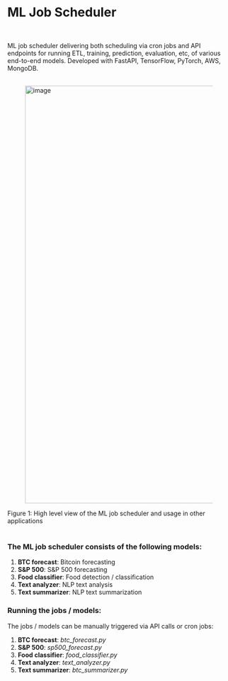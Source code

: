 # ML Job Scheduler
<br>

ML job scheduler delivering both scheduling via cron jobs and API endpoints for running ETL, training, prediction, evaluation, etc, of various end-to-end models. Developed with FastAPI, TensorFlow, PyTorch, AWS, MongoDB.
<br>
<br>

<figure>
  <img width="944" alt="image" src="https://github.com/user-attachments/assets/80cf4ed7-58f7-4576-a3cd-d63ef584e0fd">
</figure>
Figure 1: High level view of the ML job scheduler and usage in other applications
<br>
<br>

### The ML job scheduler consists of the following models:

1. __BTC forecast__: Bitcoin forecasting
2. __S&P 500__: S&P 500 forecasting
3. __Food classifier__: Food detection / classification
4. __Text analyzer__: NLP text analysis
5. __Text summarizer__: NLP text summarization

### Running the jobs / models:

The jobs / models can be manually triggered via API calls or cron jobs:

1. __BTC forecast__: <em>btc_forecast.py</em>
2. __S&P 500__: <em>sp500_forecast.py</em>
3. __Food classifier__: <em>food_classifier.py</em>
4. __Text analyzer__: <em>text_analyzer.py</em>
5. __Text summarizer__: <em>btc_summarizer.py</em>
